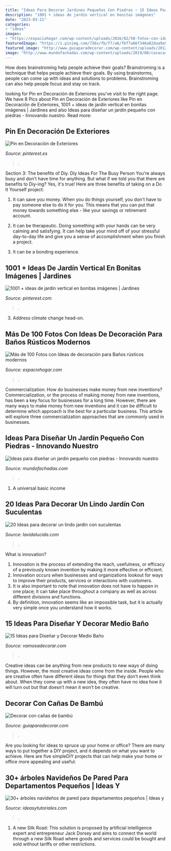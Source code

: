 ```yaml
---
title: "Ideas Para Decorar Jardines Pequeños Con Piedras ~ 15 Ideas Para Diseñar Y Decorar Medio Baño"
description: "1001 + ideas de jardín vertical en bonitas imágenes"
date: "2023-03-21"
categories:
- "ideas"
images:
- "https://espaciohogar.com/wp-content/uploads/2016/02/50-fotos-con-ideas-de-decoracion-para-banos-rusticos-2016-pared-piedra.jpg"
featuredImage: "https://i.pinimg.com/736x/fb/f7/a6/fbf7a66f346a82daa9a5b5961e99e255.jpg"
featured_image: "http://www.guiaparadecorar.com/wp-content/uploads/2012/12/decorar-canas-bambu-6.jpg"
image: "http://www.mundofachadas.com/wp-content/uploads/2019/08/casacasa-11-48.x29366.jpg"
---
```



How does brainstroming help people achieve their goals?
Brainstroming is a technique that helps people achieve their goals. By using brainstorms, people can come up with ideas and solutions to problems. Brainstroming can also help people focus and stay on track.

	

		
looking for Pin en Decoración de Exteriores you've visit to the right page. We have 8 Pics about Pin en Decoración de Exteriores like Pin en Decoración de Exteriores, 1001 + ideas de jardín vertical en bonitas imágenes | Jardines and also Ideas para diseñar un jardín pequeño con piedras - Innovando nuestro. Read more:
		
    
## Pin En Decoración De Exteriores

<img loading=lazy src="https://i.pinimg.com/736x/fb/f7/a6/fbf7a66f346a82daa9a5b5961e99e255.jpg" onerror="this.onerror=null;this.src='https://tse4.mm.bing.net/th?id=OIP.bPj-X2nT15Zw-XOySozDwwHaLG&amp;pid=15.1';" alt="Pin en Decoración de Exteriores">

_Source: pinterest.es_

>. 

	

Section 3: The benefits of Diy.
Diy Ideas For The Busy Person
You're always busy and don't have time for anything. But what if we told you that there are benefits to Diy-ing? Yes, it's true! Here are three benefits of taking on a Do It Yourself project:

1. It can save you money. When you do things yourself, you don't have to pay someone else to do it for you. This means that you can put that money towards something else - like your savings or retirement account.

2. It can be therapeutic. Doing something with your hands can be very calming and satisfying. It can help take your mind off of your stressful day-to-day life and give you a sense of accomplishment when you finish a project.

3. It can be a bonding experience.

    
## 1001 + Ideas De Jardín Vertical En Bonitas Imágenes | Jardines

<img loading=lazy src="https://i.pinimg.com/736x/cd/15/74/cd157472d79199e3eb1a8d53f22052e1.jpg" onerror="this.onerror=null;this.src='https://tse1.mm.bing.net/th?id=OIP.rZbx35KRoG8TJo8hSvWZhgHaLl&amp;pid=15.1';" alt="1001 + ideas de jardín vertical en bonitas imágenes | Jardines">

_Source: pinterest.com_

>. 

	

3. Address climate change head-on. 

    
## Más De 100 Fotos Con Ideas De Decoración Para Baños Rústicos Modernos

<img loading=lazy src="https://espaciohogar.com/wp-content/uploads/2016/02/50-fotos-con-ideas-de-decoracion-para-banos-rusticos-2016-pared-piedra.jpg" onerror="this.onerror=null;this.src='https://tse3.mm.bing.net/th?id=OIP.thc3I7PyADrkZ2A3aT84ZAHaLu&amp;pid=15.1';" alt="Más de 100 Fotos con Ideas de decoración para Baños rústicos modernos">

_Source: espaciohogar.com_

>. 

	

Commercialization: How do businesses make money from new inventions?
Commercialization, or the process of making money from new inventions, has been a key focus for businesses for a long time. However, there are many ways to make money from new inventions and it can be difficult to determine which approach is the best for a particular business. This article will explore three commercialization approaches that are commonly used in businesses.

    
## Ideas Para Diseñar Un Jardín Pequeño Con Piedras - Innovando Nuestro

<img loading=lazy src="http://www.mundofachadas.com/wp-content/uploads/2019/08/casacasa-11-48.x29366.jpg" onerror="this.onerror=null;this.src='https://tse2.mm.bing.net/th?id=OIP.tuYHUNCPN51bFsNpAbMFxgHaF8&amp;pid=15.1';" alt="Ideas para diseñar un jardín pequeño con piedras - Innovando nuestro">

_Source: mundofachadas.com_

>. 

	

1. A universal basic income

    
## 20 Ideas Para Decorar Un Lindo Jardín Con Suculentas

<img loading=lazy src="https://www.lavidalucida.com/wp-content/uploads/2014/09/1534336_187117581488707_599128456_n.jpg" onerror="this.onerror=null;this.src='https://tse1.mm.bing.net/th?id=OIP.VYEZimbtUC--piMRCR7BTgHaJ4&amp;pid=15.1';" alt="20 Ideas para decorar un lindo jardín con suculentas">

_Source: lavidalucida.com_

>. 

	

What is innovation?
1. Innovation is the process of extending the reach, usefulness, or efficacy of a previously known invention by making it more effective or efficient.
2. Innovation occurs when businesses and organizations lookout for ways to improve their products, services or interactions with customers.
3. It is also important to note that innovation does not have to happen in one place; it can take place throughout a company as well as across different divisions and functions.
4. By definition, innovation seems like an impossible task, but it is actually very simple once you understand how it works.

    
## 15 Ideas Para Diseñar Y Decorar Medio Baño

<img loading=lazy src="http://vamosadecorar.com/wp-content/uploads/2017/12/medio-sanitario-idea-9.jpg" onerror="this.onerror=null;this.src='https://tse4.mm.bing.net/th?id=OIP.jkmoxhVzYeDV_kKKH9TNEwAAAA&amp;pid=15.1';" alt="15 Ideas para Diseñar y Decorar Medio Baño">

_Source: vamosadecorar.com_

>. 

	

Creative ideas can be anything from new products to new ways of doing things. However, the most creative ideas come from the inside. People who are creative often have different ideas for things that they don’t even think about. When they come up with a new idea, they often have no idea how it will turn out but that doesn’t mean it won’t be creative.

    
## Decorar Con Cañas De Bambú

<img loading=lazy src="http://www.guiaparadecorar.com/wp-content/uploads/2012/12/decorar-canas-bambu-6.jpg" onerror="this.onerror=null;this.src='https://tse3.mm.bing.net/th?id=OIP.m7bPcSLtIuly_SGwprvcmgHaJ4&amp;pid=15.1';" alt="Decorar con cañas de bambú">

_Source: guiaparadecorar.com_

>. 

	

Are you looking for ideas to spruce up your home or office? There are many ways to put together a DIY project, and it depends on what you want to achieve. Here are five simpleDIY projects that can help make your home or office more appealing and useful:

    
## 30+ árboles Navideños De Pared Para Departamentos Pequeños | Ideas Y

<img loading=lazy src="https://ideasytutoriales.com/wp-content/uploads/2018/11/Arbol-de-Navidad-para-Pared-10.jpg" onerror="this.onerror=null;this.src='https://tse3.mm.bing.net/th?id=OIP.21kRc5hS_8ki4ZiuEHpFwwHaNK&amp;pid=15.1';" alt="30+ árboles navideños de pared para departamentos pequeños | Ideas y">

_Source: ideasytutoriales.com_

>. 

	

1. A new Silk Road: This solution is proposed by artificial intelligence expert and entrepreneur Jack Dorsey and aims to connect the world through a new Silk Road where goods and services could be bought and sold without tariffs or other restrictions.

